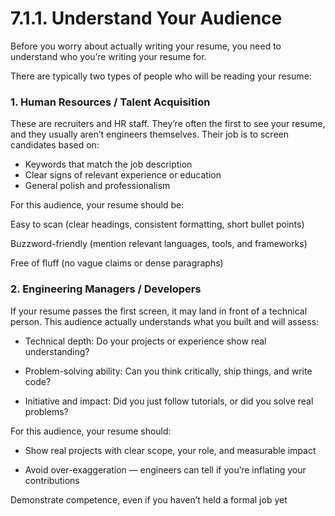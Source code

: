 # 7.1.1. Understand Your Audience

Before you worry about actually writing your resume, you need to understand who you’re writing your resume for.

There are typically two types of people who will be reading your resume:

### 1. Human Resources / Talent Acquisition

These are recruiters and HR staff. They’re often the first to see your resume, and they usually aren’t engineers themselves. Their job is to screen candidates based on:

- Keywords that match the job description
- Clear signs of relevant experience or education
- General polish and professionalism

For this audience, your resume should be:

Easy to scan (clear headings, consistent formatting, short bullet points)

Buzzword-friendly (mention relevant languages, tools, and frameworks)

Free of fluff (no vague claims or dense paragraphs)

### 2. Engineering Managers / Developers

If your resume passes the first screen, it may land in front of a technical person. This audience actually understands what you built and will assess:

- Technical depth: Do your projects or experience show real understanding?

- Problem-solving ability: Can you think critically, ship things, and write code?

- Initiative and impact: Did you just follow tutorials, or did you solve real problems?

For this audience, your resume should:

- Show real projects with clear scope, your role, and measurable impact

- Avoid over-exaggeration — engineers can tell if you’re inflating your contributions

Demonstrate competence, even if you haven’t held a formal job yet
